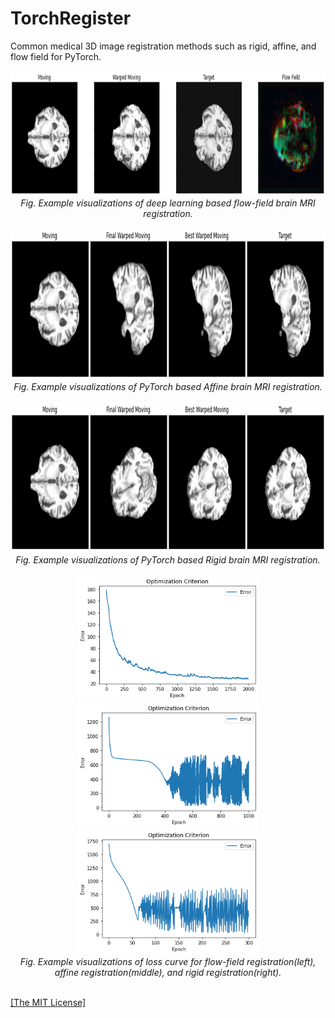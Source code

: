 <h1>TorchRegister</h1>
<p>Common medical 3D image registration methods such as rigid, affine, and flow field for PyTorch.</p>

<p align="center">
    <img width="900" height="200" src="https://github.com/AgamChopra/TorchGradRegister/blob/main/assets/flow_test.jpg">
    <br><i>Fig. Example visualizations of deep learning based flow-field brain MRI registration.</i><br><br>
    <img width="900" height="240" src="https://github.com/AgamChopra/TorchGradRegister/blob/main/assets/affine_test.jpg">
    <br><i>Fig. Example visualizations of PyTorch based Affine brain MRI registration.</i><br><br>
    <img width="900" height="240" src="https://github.com/AgamChopra/TorchGradRegister/blob/main/assets/rigid_test.jpg">
    <br><i>Fig. Example visualizations of PyTorch based Rigid brain MRI registration.</i><br><br>
    <img width="290" height="200" src="https://github.com/AgamChopra/TorchGradRegister/blob/main/assets/flow_test_loss.png"> 
    <img width="290" height="200" src="https://github.com/AgamChopra/TorchGradRegister/blob/main/assets/affine_test_loss.png">
    <img width="290" height="200" src="https://github.com/AgamChopra/TorchGradRegister/blob/main/assets/rigid_test_loss.png">
    <br><i>Fig. Example visualizations of loss curve for flow-field registration(left), affine registration(middle), and rigid registration(right).</i><br><br>
</p>

<p><a href="https://raw.githubusercontent.com/AgamChopra/TorchGradRegister/main/LICENSE.md" target="blank">[The MIT License]</a></p>
